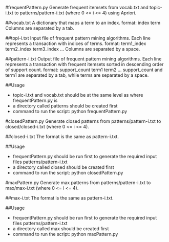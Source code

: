 #frequentPattern.py
Generate frequent itemsets from vocab.txt and topic-i.txt to patterns/pattern-i.txt (where 0 <= i <= 4) using Apriori.

##vocab.txt
A dictionary that maps a term to an index. 
format: index	term
Columns are separated by a tab.

##topi-i.txt
Input file of frequent pattern mining algorithms. Each line represents a transaction with indices of terms.
format: term1_index term2_index term3_index ...
Columns are separated by a space.

##pattern-i.txt
Output file of frequent pattern mining algorithms. Each line represents a transaction with frequent itemsets sorted in descending order of support count.
format: support_count	term1 term2 ...
support_count and term1 are separated by a tab, while terms are separated by a space.

##Usage
- topic-i.txt and vocab.txt should be at the same level as where frequentPattern.py is
- a directory called patterns should be created first
- command to run the script: python frequentPattern.py

#closedPattern.py
Generate closed patterns from patterns/pattern-i.txt to closed/closed-i.txt (where 0 <= i <= 4).

##closed-i.txt
The format is the same as pattern-i.txt.

##Usage
- frequentPattern.py should be run first to generate the required input files patterns/pattern-i.txt
- a directory called closed should be created first
- command to run the script: python closedPattern.py

#maxPattern.py
Generate max patterns from patterns/pattern-i.txt to max/max-i.txt (where 0 <= i <= 4).

##max-i.txt
The format is the same as pattern-i.txt.

##Usage
- frequentPattern.py should be run first to generate the required input files patterns/pattern-i.txt
- a directory called max should be created first
- command to run the script: python maxPattern.py

